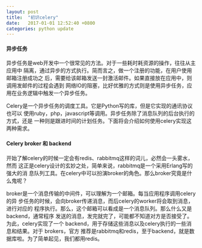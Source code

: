 ```yaml
---
layout: post
title:  "初识celery"
date:   2017-01-01 12:52:40 +0800
categories: python update
---
```


#### 异步任务
异步任务是web开发中一个很常见的方法。对于一些耗时耗资源的操作，往往从主应用中
隔离，通过异步的方式执行。简而言之，做一个注册的功能，在用户使用邮箱注册成功之
后，需要给该邮箱发送一封激活邮件。如果直接放在应用中，则调用发邮件的过程会遇到
网络IO的阻塞，比好优雅的方式则是使用异步任务，应用在业务逻辑中触发一个异步任务。

Celery是一个异步任务的调度工具。它是Python写的库，但是它实现的通讯协议也可以
使用ruby，php，javascript等调用。异步任务除了消息队列的后台执行的方式，还是
一种则是跟进时间的计划任务。下面将会介绍如何使用celery实现这两种需求。

#### Celery broker 和 backend
开始了解celery的时候一定会有redis、rabbitmq这样的词儿，必然会一头雾水，然而
这正是celery设计的玄妙之处，简单来说，rabbitmq是一个采用Erlang写的强大的消
息队列工具。在celery中可以扮演broker的角色。那么broker究竟是什么鬼呢？

broker是一个消息传输的中间件，可以理解为一个邮箱。每当应用程序调用celery的异
步任务的时候，会向broker传递消息，而后celery的worker将会取到消息，进行对应的
程序执行。那么，这个邮箱可以看成是一个消息队列。那么什么又是backend，通常程序
发送的消息，发完就完了，可能都不知道对方是否接受了。为此，celery实现了一个
backend，用于存储这些消息以及celery执行的一些消息和结果。对于 brokers，官方
推荐是rabbitmq和redis，至于backend，就是数据库啦。为了简单起见，我们都用redis。


